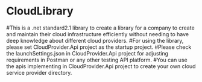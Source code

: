 # CloudLibrary
#This is a .net standard2.1 library to create a library for a company to create and maintain their cloud infrastructure efficiently without needing to have deep knowledge about different cloud providers.
#For using the library, please set CloudProvider.Api project as the startup project.
#Please check the launchSettings.json in CloudProvider.Api project for adjusting requirements in Postman or any other testing API platform.
#You can use the apis implementing in CloudProvider.Api project to create your own cloud service provider directory.
